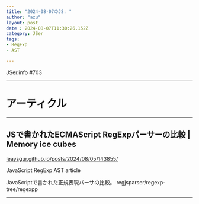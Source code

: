 ```yaml
---
title: "2024-08-07のJS: "
author: "azu"
layout: post
date : 2024-08-07T11:30:26.152Z
category: JSer
tags:
- RegExp
- AST

---
```


JSer.info #703

----

<h1 class="site-genre">アーティクル</h1>

----

## JSで書かれたECMAScript RegExpパーサーの比較 | Memory ice cubes
[leaysgur.github.io/posts/2024/08/05/143855/](https://leaysgur.github.io/posts/2024/08/05/143855/ "JSで書かれたECMAScript RegExpパーサーの比較 | Memory ice cubes")
<p class="jser-tags jser-tag-icon"><span class="jser-tag">JavaScript</span> <span class="jser-tag">RegExp</span> <span class="jser-tag">AST</span> <span class="jser-tag">article</span></p>

JavaScriptで書かれた正規表現パーサの比較。
regjsparser/regexp-tree/regexpp


----
